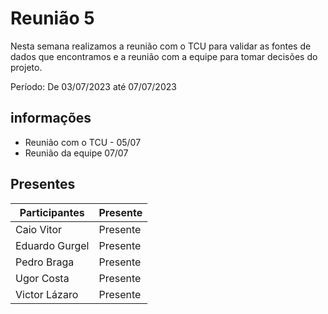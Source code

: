 # Reunião 5

Nesta semana realizamos a reunião com o TCU para validar as fontes de dados que encontramos e a reunião com a equipe para tomar decisões do projeto.

Período: De 03/07/2023 até 07/07/2023
## informações
- Reunião com o TCU - 05/07
- Reunião da equipe 07/07

## Presentes 

| Participantes                                              | Presente      |
| ---------------------------------------------------------- | ------------- |
| Caio Vitor                                                 | Presente      |
| Eduardo Gurgel                                             | Presente      |
| Pedro Braga                                                | Presente      |
| Ugor Costa                                                 | Presente      |
| Victor Lázaro                                              | Presente      |

